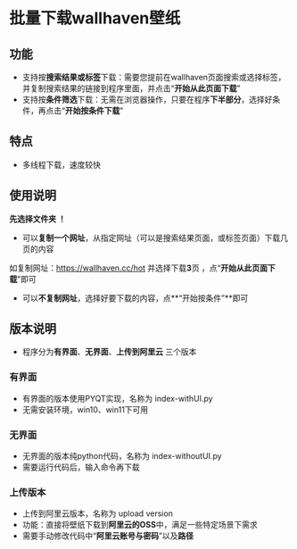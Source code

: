 

# 批量下载wallhaven壁纸



## 功能

* 支持按**搜索结果或标签**下载：需要您提前在wallhaven页面搜索或选择标签，并复制搜索结果的链接到程序里面，并点击“**开始从此页面下载**”
* 支持按**条件筛选**下载：无需在浏览器操作，只要在程序**下半部分**，选择好条件，再点击“**开始按条件下载**”




## 特点

* 多线程下载，速度较快


## 使用说明

**先选择文件夹 ！**

- 可以**复制一个网址**，从指定网址（可以是搜索结果页面，或标签页面）下载几页的内容

如复制网址：https://wallhaven.cc/hot 并选择下载**3**页 ，点“**开始从此页面下载**”即可

- 可以**不复制网址**，选择好要下载的内容，点**“开始按条件”**即可




## 版本说明

* 程序分为**有界面**、**无界面**、**上传到阿里云** 三个版本



### 有界面

* 有界面的版本使用PYQT实现，名称为 index-withUI.py
* 无需安装环境，win10、win11下可用



### 无界面

* 无界面的版本纯python代码，名称为 index-withoutUI.py
* 需要运行代码后，输入命令再下载



### 上传版本

* 上传到阿里云版本，名称为 upload version
* 功能：直接将壁纸下载到**阿里云的OSS**中，满足一些特定场景下需求
* 需要手动修改代码中“**阿里云账号与密码**”以及**路径**
